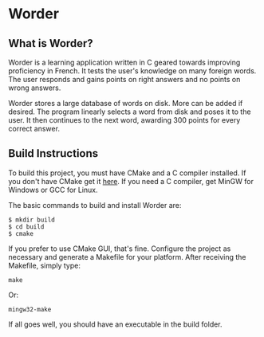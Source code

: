 # Worder

## What is Worder?
Worder is a learning application written in C geared towards improving
proficiency in French. It tests the user's knowledge on many foreign
words. The user responds and gains points on right answers and no points
on wrong answers.

Worder stores a large database of words on disk. More can be added if desired.
The program linearly selects a word from disk and poses it to the user. It then
continues to the next word, awarding 300 points for every correct answer.

## Build Instructions

To build this project, you must have CMake and a C compiler
installed. If you don't have CMake get it [here](https://cmake.org/download/).
If you need a C compiler, get MinGW for Windows or GCC for Linux.

The basic commands to build and install Worder are:

	$ mkdir build
	$ cd build
	$ cmake

If you prefer to use CMake GUI, that's fine. Configure the project as
necessary and generate a Makefile for your platform. After receiving the
Makefile, simply type:

	make

Or:

	mingw32-make

If all goes well, you should have an executable in the build folder.
